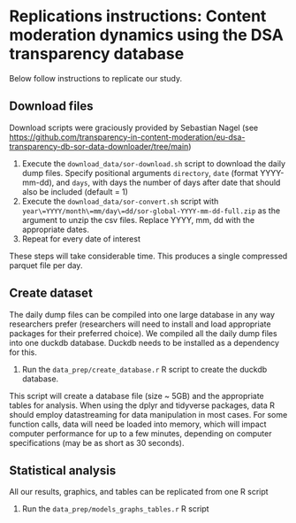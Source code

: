 # Replications instructions: Content moderation dynamics using the DSA transparency database

Below follow instructions to replicate our study. 

## Download files

Download scripts were graciously provided by Sebastian Nagel (see https://github.com/transparency-in-content-moderation/eu-dsa-transparency-db-sor-data-downloader/tree/main)

1. Execute the ``download_data/sor-download.sh`` script to download the daily dump files. Specify positional arguments ``directory``, ``date`` (format YYYY-mm-dd), and ``days``, with days the number of days after date that should also be included (default = 1)
2. Execute the ``download_data/sor-convert.sh`` script with ``year\=YYYY/month\=mm/day\=dd/sor-global-YYYY-mm-dd-full.zip`` as the argument to unzip the csv files. Replace YYYY, mm, dd with the appropriate dates.
3. Repeat for every date of interest

These steps will take considerable time. This produces a single compressed parquet file per day. 



## Create dataset

The daily dump files can be compiled into one large database in any way researchers prefer (researchers will need to install and load appropriate packages for their preferred choice). We compiled all the daily dump files into one duckdb database. Duckdb needs to be installed as a dependency for this. 

1. Run the ``data_prep/create_database.r`` R script to create the duckdb database. 

This script will create a database file (size ~ 5GB) and the appropriate tables for analysis. When using the dplyr and tidyverse packages, data R should employ datastreaming for data manipulation in most cases. For some function calls, data will need be loaded into memory, which will impact computer performance for up to a few minutes, depending on computer specifications (may be as short as 30 seconds).

## Statistical analysis

All our results, graphics, and tables can be replicated from one R script

1. Run the ``data_prep/models_graphs_tables.r`` R script